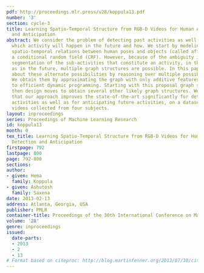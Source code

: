 ```yaml
---
pdf: http://proceedings.mlr.press/v28/koppula13.pdf
number: '3'
section: cycle-3
title: Learning Spatio-Temporal Structure from RGB-D Videos for Human Activity Detection
  and Anticipation
abstract: We consider the problem of detecting past activities as well as anticipating
  which activity will happen in the future and how. We start by modeling the rich
  spatio-temporal relations between human poses and objects (called affordances) using
  a conditional random field (CRF). However, because of the ambiguity in the temporal
  segmentation of the sub-activities that constitute an activity, in the past as well
  as in the future, multiple graph structures are possible. In this paper, we reason
  about these alternate possibilities by reasoning over multiple possible graph structures.
  We obtain them by approximating the graph with only additive features, which lends
  to efficient dynamic programming. Starting with this proposal graph structure, we
  then design moves to obtain several other likely graph structures. We then show
  that our approach improves the state-of-the-art significantly for detecting past
  activities as well as for anticipating future activities, on a dataset of 120 activity
  videos collected from four subjects.
layout: inproceedings
series: Proceedings of Machine Learning Research
id: koppula13
month: 0
tex_title: Learning Spatio-Temporal Structure from RGB-D Videos for Human Activity
  Detection and Anticipation
firstpage: 792
lastpage: 800
page: 792-800
sections: 
author:
- given: Hema
  family: Koppula
- given: Ashutosh
  family: Saxena
date: 2013-02-13
address: Atlanta, Georgia, USA
publisher: PMLR
container-title: Proceedings of the 30th International Conference on Machine Learning
volume: '28'
genre: inproceedings
issued:
  date-parts:
  - 2013
  - 2
  - 13
# Format based on citeproc: http://blog.martinfenner.org/2013/07/30/citeproc-yaml-for-bibliographies/
---
```

